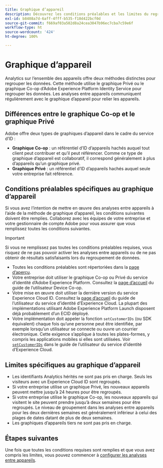 ```yaml
---
title: Graphique d’appareil
description: Découvrez les conditions préalables et les limites du regroupement de données à l’aide du graphique d’appareil.
exl-id: b8408a7d-6aff-4fff-b535-f10d422bcf0d
source-git-commit: f669af03a502d8a24cea3047b96ec7cba7c59e6f
workflow-type: ht
source-wordcount: '424'
ht-degree: 100%

---
```


# Graphique d’appareil

Analytics sur l’ensemble des appareils offre deux méthodes distinctes pour regrouper les données. Cette méthode utilise le graphique Privé ou le graphique Co-op d’Adobe Experience Platform Identity Service pour regrouper les données. Les analyses entre appareils communiquent régulièrement avec le graphique d’appareil pour relier les appareils.

## Différences entre le graphique Co-op et le graphique Privé

Adobe offre deux types de graphiques d’appareil dans le cadre du service d’ID :

* **Graphique Co-op** : un référentiel d’ID d’appareils hachés auquel tout client peut contribuer et qu’il peut référencer. Comme ce type de graphique d’appareil est collaboratif, il correspond généralement à plus d’appareils qu’un graphique privé.
* **Graphique Privé** : un référentiel d’ID d’appareils hachés auquel seule votre entreprise fait référence.

## Conditions préalables spécifiques au graphique d’appareil

Si vous avez l’intention de mettre en œuvre des analyses entre appareils à l’aide de la méthode de graphique d’appareil, les conditions suivantes doivent être remplies. Collaborez avec les équipes de votre entreprise et votre gestionnaire de compte Adobe pour vous assurer que vous remplissez toutes les conditions suivantes.

>[!IMPORTANT]
>
>Si vous ne remplissez pas toutes les conditions préalables requises, vous risquez de ne pas pouvoir activer les analyses entre appareils ou de ne pas obtenir de résultats satisfaisants lors du regroupement de données.

* Toutes les conditions préalables sont répertoriées dans la [page d’aperçu](overview.md).
* Votre entreprise doit utiliser le graphique Co-op ou Privé du service d’identité d’Adobe Experience Platform. Consultez la [page d’accueil](https://experienceleague.adobe.com/docs/device-co-op/using/home.html?lang=fr) du guide de l’utilisateur Device Co-op.
* Votre mise en œuvre doit utiliser la dernière version du service Experience Cloud ID. Consultez la [page d’accueil](https://experienceleague.adobe.com/docs/id-service/using/home.html?lang=fr) du guide de l’utilisateur du service d’identité d’Experience Cloud. La plupart des implémentations utilisant Adobe Experience Platform Launch disposent déjà probablement d’un ECID déployé.
* Votre implémentation doit appeler la fonction `setCustomerIDs` (ou SDK équivalent) chaque fois qu’une personne peut être identifiée, par exemple lorsqu’un utilisateur se connecte ou ouvre un courrier électronique. Cette exigence s’applique à toutes les plates-formes, y compris les applications mobiles si elles sont utilisées. Voir [`setCustomerIDs`](https://experienceleague.adobe.com/docs/id-service/using/id-service-api/methods/setcustomerids.html?lang=fr) dans le guide de l’utilisateur du service d’identité d’Experience Cloud.

## Limites spécifiques au graphique d’appareil

* Les identifiants Analytics hérités ne sont pas pris en charge. Seuls les visiteurs avec un Experience Cloud ID sont regroupés.
* Si votre entreprise utilise un graphique Privé, les nouveaux appareils peuvent mettre jusqu’à 24 heures pour être regroupés.
* Si votre entreprise utilise le graphique Co-op, les nouveaux appareils qui visitent le site peuvent prendre jusqu’à deux semaines pour être regroupés. Le niveau de groupement dans les analyses entre appareils pour les deux dernières semaines est généralement inférieur à celui des plages de dates datant de plus de deux semaines.
* Les graphiques d’appareils tiers ne sont pas pris en charge.

## Étapes suivantes

Une fois que toutes les conditions requises sont remplies et que vous avez compris les limites, vous pouvez commencer à [configurer les analyses entre appareils](setup.md).
